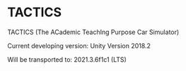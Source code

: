 # TACTICS

TACTICS (The ACademic TeachIng Purpose Car Simulator)  

Current developing version: Unity Version 2018.2

Will be transported to: 2021.3.6f1c1 (LTS)
